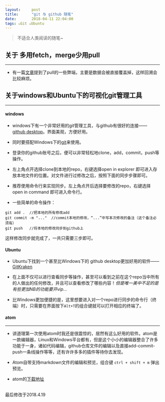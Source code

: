 ```yaml
---
layout:     post
title:      "git 与 github 随笔"
date:       2018-04-11 22:04:00
tags: ๑Git ๑Ubuntu
---
```

> 不适合人类阅读的随笔~

## 关于 多用fetch，merge少用pull
---

- 有一篇[文章](https://www.oschina.net/translate/git-fetch-and-merge)提到了pull的一些弊端，主要是数据会被直接覆盖掉，这样回溯会比较麻烦。

## 关于windows和Ubuntu下的可视化git管理工具
---

#### windows
- windows下有一个非常好用的git管理工具，与github有很好的连接——[github desktop](https://desktop.github.com/)。界面美观，方便好用。

- 同时要搭配Windows下的[git](https://git-scm.com/download/win)来使用。

- 登录你的github账号之后，便可以非常轻松地clone，add，commit，push等操作。

- 左上角点开选择clone到本地的repo，右键选择open in explorer 即可进入存放本地文件的位置。对文件进行过修改之后，按照下面的同步步骤即可。

- 推荐使用命令行来实现同步。左上角点开后选择要修改的repo，右键选择 open in command 即可进入命令行。

- 一些简单的命令操作：
```
git add .  //把本地的所有修改add
git commit -m "..."  //commit本地的修改，“...”中写本次修改的备注（这个备注必须有）
git push   //将本地的修改同步到github上
```
这样修改同步就完成了，一共只需要三步即可。

#### Ubuntu

- Ubuntu下找到一个甚至比Windows下的 github desktop更加好用的软件——[GitKraken](https://www.gitkraken.com/)

- 在上面不仅可以进行查看同步等操作，甚至可以看到之前在这个repo当中所有的人做出的任何修改，并且可以查看修改了哪些内容！*但是唯一美中不足的是有些更加NB的功能要开vip...*

- 比Windows更加便捷的是，这里想要进入对一个repo进行同步的命令行（终端）时，只需要在界面按下`Alt+T`的组合键就可以打开相应的终端了。

#### atom
---
- 讲道理第一次使用atom时我还是很震惊的，居然有这么好用的软件。atom是一款编辑器，Linux和Windows平台都有，但是这个小小的编辑器整合了许多功能于一身，诸如代码编辑，github仓库文件的编辑以及直接add-commit-push一条线操作等等，还有许许多多的插件等待你去发现。

- Atom自带支持markdown文件的编辑和预览，组合键 `ctrl + shift + m` 弹出预览。

- atom的[下载地址](https://atom.io/)

<br>
最后修改于2018.4.19
